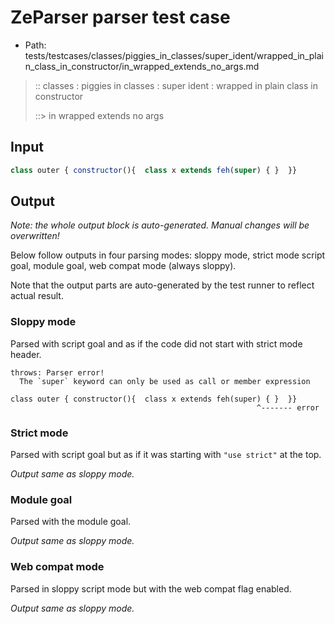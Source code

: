 # ZeParser parser test case

- Path: tests/testcases/classes/piggies_in_classes/super_ident/wrapped_in_plain_class_in_constructor/in_wrapped_extends_no_args.md

> :: classes : piggies in classes : super ident : wrapped in plain class in constructor
>
> ::> in wrapped extends no args

## Input

`````js
class outer { constructor(){  class x extends feh(super) { }  }}
`````

## Output

_Note: the whole output block is auto-generated. Manual changes will be overwritten!_

Below follow outputs in four parsing modes: sloppy mode, strict mode script goal, module goal, web compat mode (always sloppy).

Note that the output parts are auto-generated by the test runner to reflect actual result.

### Sloppy mode

Parsed with script goal and as if the code did not start with strict mode header.

`````
throws: Parser error!
  The `super` keyword can only be used as call or member expression

class outer { constructor(){  class x extends feh(super) { }  }}
                                                       ^------- error
`````

### Strict mode

Parsed with script goal but as if it was starting with `"use strict"` at the top.

_Output same as sloppy mode._

### Module goal

Parsed with the module goal.

_Output same as sloppy mode._

### Web compat mode

Parsed in sloppy script mode but with the web compat flag enabled.

_Output same as sloppy mode._
